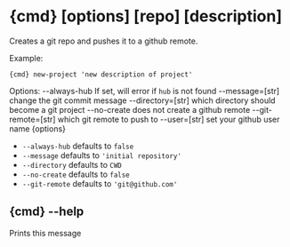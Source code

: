 # {cmd} [options] [repo] [description]

Creates a git repo and pushes it to a github remote.

Example:

`{cmd} new-project 'new description of project'`

Options:
    --always-hub        If set, will error if `hub` is not found
    --message=[str]     change the git commit message
    --directory=[str]   which directory should become a git project
    --no-create         does not create a github remote
    --git-remote=[str]  which git remote to push to
    --user=[str]        set your github user name
{options}

 - `--always-hub` defaults to `false`
 - `--message` defaults to `'initial repository'`
 - `--directory` defaults to `CWD`
 - `--no-create` defaults to `false`
 - `--git-remote` defaults to `'git@github.com'`

## {cmd} --help

Prints this message
